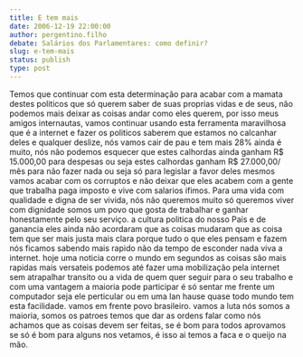 ```yaml
---
title: E tem mais
date: 2006-12-19 22:00:00
author: pergentino.filho
debate: Salários dos Parlamentares: como definir?
slug: e-tem-mais
status: publish 
type: post
---
```


Temos que continuar com esta determinação para acabar com a mamata destes politicos que só querem saber de suas proprias vidas e de seus, não podemos mais deixar as coisas andar como eles querem, por isso meus amigos internautas, vamos continuar usando esta ferramenta maravilhosa que é a internet e fazer os politicos saberem que estamos no calcanhar deles e qualquer deslize, nós vamos cair de pau e tem mais 28% ainda é muito, nós não podemos esquecer que estes calhordas ainda ganham R$ 15.000,00 para despesas ou seja estes calhordas ganham R$ 27.000,00/ mês para não fazer nada ou seja só para legislar a favor deles mesmos vamos acabar com os corruptos e não deixar que eles acabem com a gente que trabalha paga imposto e vive com salarios ifimos. Para uma vida com qualidade e digna de ser vivida, nós não queremos muito só queremos viver com dignidade somos um povo que gosta de trabalhar e ganhar honestamente pelo seu serviço. a cultura politica do nosso País e de ganancia eles ainda não acordaram que as coisas mudaram que as coisa tem que ser mais justa mais clara porque tudo o que eles pensam e fazem nós ficamos sabendo mais rapido não da tempo de esconder nada viva a internet. hoje uma noticia corre o mundo em segundos as coisas são mais rapidas mais versateis podemos até fazer uma mobilização pela internet sem atrapalhar transito ou a vida de quem quer seguir para o seu trabalho e com uma vantagem a maioria pode participar é só sentar me frente um computador seja ele perticular ou em uma lan hause quase todo mundo tem esta facilidade. vamos em frente povo brasileiro. vamos a luta nós somos a maioria, somos os patroes temos que dar as ordens falar como nós achamos que as coisas devem ser feitas, se é bom para todos aprovamos se só é bom para alguns nos vetamos, é isso ai temos a faca e o queijo na mão.
